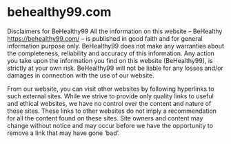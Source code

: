 # behealthy99.com

Disclaimers for BeHealthy99
All the information on this website – BeHealthy https://behealthy99.com/ – is published in good faith and for general information purpose only. BeHealthy99 does not make any warranties about the completeness, reliability and accuracy of this information. Any action you take upon the information you find on this website (BeHealthy99), is strictly at your own risk. BeHealthy99 will not be liable for any losses and/or damages in connection with the use of our website.

From our website, you can visit other websites by following hyperlinks to such external sites. While we strive to provide only quality links to useful and ethical websites, we have no control over the content and nature of these sites. These links to other websites do not imply a recommendation for all the content found on these sites. Site owners and content may change without notice and may occur before we have the opportunity to remove a link that may have gone ‘bad’.
